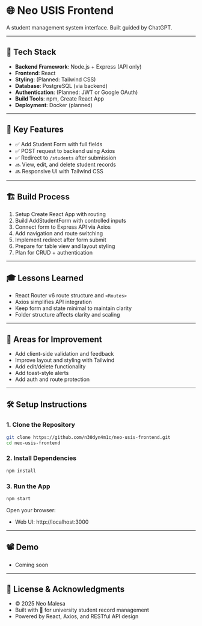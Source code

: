 # 🌐 Neo USIS Frontend

A student management system interface. Built guided by ChatGPT.

---

## 🧰 Tech Stack

- **Backend Framework**: Node.js + Express (API only)
- **Frontend**: React
- **Styling**: (Planned: Tailwind CSS)
- **Database**: PostgreSQL (via backend)
- **Authentication**: (Planned: JWT or Google OAuth)
- **Build Tools**: npm, Create React App
- **Deployment**: Docker (planned)

---

## 🚀 Key Features

- ✅ Add Student Form with full fields
- ✅ POST request to backend using Axios
- ✅ Redirect to `/students` after submission
- 🔜 View, edit, and delete student records
- 🔜 Responsive UI with Tailwind CSS

---

## 🏗️ Build Process

1. Setup Create React App with routing
2. Build AddStudentForm with controlled inputs
3. Connect form to Express API via Axios
4. Add navigation and route switching
5. Implement redirect after form submit
6. Prepare for table view and layout styling
7. Plan for CRUD + authentication

---

## 🎓 Lessons Learned

- React Router v6 route structure and `<Routes>`
- Axios simplifies API integration
- Keep form and state minimal to maintain clarity
- Folder structure affects clarity and scaling

---

## 🧠 Areas for Improvement

- Add client-side validation and feedback
- Improve layout and styling with Tailwind
- Add edit/delete functionality
- Add toast-style alerts
- Add auth and route protection

---

## 🛠️ Setup Instructions

### 1. Clone the Repository

```bash
git clone https://github.com/n30dyn4m1c/neo-usis-frontend.git
cd neo-usis-frontend
```

### 2. Install Dependencies

```bash
npm install
```

### 3. Run the App

```bash
npm start
```

Open your browser:  
- Web UI: http://localhost:3000

---

## 📽️ Demo

- Coming soon

---

## 📝 License & Acknowledgments

- © 2025 Neo Malesa  
- Built with 💙 for university student record management  
- Powered by React, Axios, and RESTful API design

